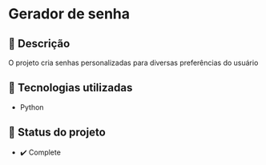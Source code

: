 # Gerador de senha

## :memo: Descrição
O projeto cria senhas personalizadas para diversas preferências do usuário

## :wrench: Tecnologias utilizadas
* Python

## :dart: Status do projeto
* :heavy_check_mark:  Complete
